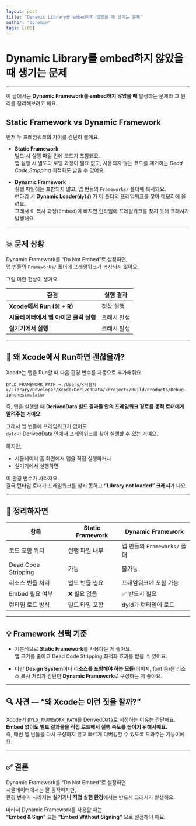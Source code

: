 ```yaml
---
layout: post
title: "Dynamic Library를 embed하지 않았을 때 생기는 문제"
author: "doremin"
tags: [iOS]
---
```


# Dynamic Library를 embed하지 않았을 때 생기는 문제

---

이 글에서는 **Dynamic Framework를 embed하지 않았을 때** 발생하는 문제와 그 원리를 정리해보려고 해요.

## Static Framework vs Dynamic Framework

먼저 두 프레임워크의 차이를 간단히 볼게요.

- **Static Framework**  
  빌드 시 실행 파일 안에 코드가 포함돼요.  
  앱 실행 시 별도의 로딩 과정이 필요 없고,
  사용되지 않는 코드를 제거하는 *Dead Code Stripping* 최적화도 받을 수 있어요.

- **Dynamic Framework**  
  실행 파일에는 포함되지 않고, 앱 번들의 `Frameworks/` 폴더에 복사돼요.  
  런타임 시 **Dynamic Loader(`dyld`)** 가 이 폴더의 프레임워크를 찾아 메모리에 올려요.  
  그래서 이 복사 과정(Embed)이 빠지면 런타임에 프레임워크를 찾지 못해 크래시가 발생해요.

---

## 💥 문제 상황

Dynamic Framework를 “Do Not Embed”로 설정하면,  
앱 번들의 `Frameworks/` 폴더에 프레임워크가 복사되지 않아요.  

그럼 이런 현상이 생겨요.

| 환경                                   | 실행 결과   |
| -------------------------------------- | ----------- |
| **Xcode에서 Run (⌘ + R)**              | 정상 실행   |
| **시뮬레이터에서 앱 아이콘 클릭 실행** | 크래시 발생 |
| **실기기에서 실행**                    | 크래시 발생 |

---

## 🧩 왜 Xcode에서 Run하면 괜찮을까?

Xcode는 앱을 Run할 때 다음 환경 변수를 자동으로 추가해줘요.

```
DYLD_FRAMEWORK_PATH = /Users/<사용자>/Library/Developer/Xcode/DerivedData/<Project>/Build/Products/Debug-iphonesimulator
```

즉, 앱을 실행할 때 **DerivedData 빌드 결과물 안의 프레임워크 경로를 동적 로더에게 알려주는 거예요.**

그래서 앱 번들에 프레임워크가 없어도  
`dyld`가 DerivedData 안에서 프레임워크를 찾아 실행할 수 있는 거예요.  

하지만,
- 시뮬레이터 홈 화면에서 앱을 직접 실행하거나  
- 실기기에서 실행하면  

이 환경 변수가 사라져요.  
결국 런타임 로더가 프레임워크를 찾지 못하고 **“Library not loaded” 크래시**가 나요.

---

## 🧠 정리하자면

| 항목                | Static Framework | Dynamic Framework            |
| ------------------- | ---------------- | ---------------------------- |
| 코드 포함 위치      | 실행 파일 내부   | 앱 번들의 `Frameworks/` 폴더 |
| Dead Code Stripping | 가능             | 불가능                       |
| 리소스 번들 처리    | 별도 번들 필요   | 프레임워크에 포함 가능       |
| Embed 필요 여부     | ❌ 필요 없음      | ✅ 반드시 필요                |
| 런타임 로드 방식    | 빌드 타임 포함   | dyld가 런타임에 로드         |

---

## 💡 Framework 선택 기준

- 기본적으로 **Static Framework**를 사용하는 게 좋아요.  
  앱 크기를 줄이고 Dead Code Stripping 최적화 효과를 받을 수 있어요.

- 다만 **Design System**이나 **리소스를 포함해야 하는 모듈**(이미지, font 등)은
  리소스 복사 처리가 간단한 **Dynamic Framework**로 구성하는 게 좋아요.

---

## 🔍 사견 — “왜 Xcode는 이런 짓을 할까?”

Xcode가 `DYLD_FRAMEWORK_PATH`를 DerivedData로 지정하는 이유는 간단해요.  
**Embed 없이도 빌드 결과물을 직접 로드해서 실행 속도를 높이기 위해서예요.**  
즉, 매번 앱 번들을 다시 구성하지 않고 빠르게 디버깅할 수 있도록 도와주는 기능이에요.

---

## ✅ 결론

Dynamic Framework를 “Do Not Embed”로 설정하면  
시뮬레이터에서는 잘 동작하지만,  
환경 변수가 사라지는 **실기기나 직접 실행 환경**에서는 반드시 크래시가 발생해요.  

따라서 Dynamic Framework를 사용할 때는  
**"Embed & Sign"** 또는 **"Embed Without Signing"** 으로 설정해야 해요.
